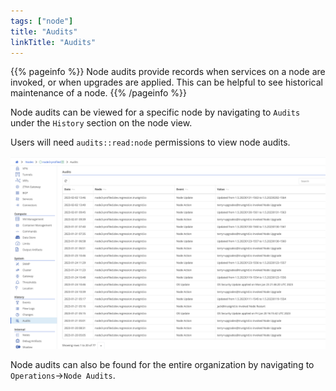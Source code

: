 ```yaml
---
tags: ["node"]
title: "Audits"
linkTitle: "Audits"
---
```


{{% pageinfo %}}
Node audits provide records when services on a node are invoked, or when upgrades are applied. This can be helpful to see historical maintenance of a node.
{{% /pageinfo %}}

Node audits can be viewed for a specific node by navigating to `Audits` under the `History` section on the node view.

Users will need `audits::read:node` permissions to view node audits.

![img](node-list.png)

Node audits can also be found for the entire organization by navigating to `Operations`->`Node Audits`.
